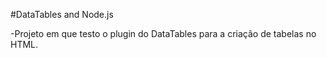 #DataTables and Node.js

-Projeto em que testo o plugin do DataTables para a criação de tabelas no HTML.